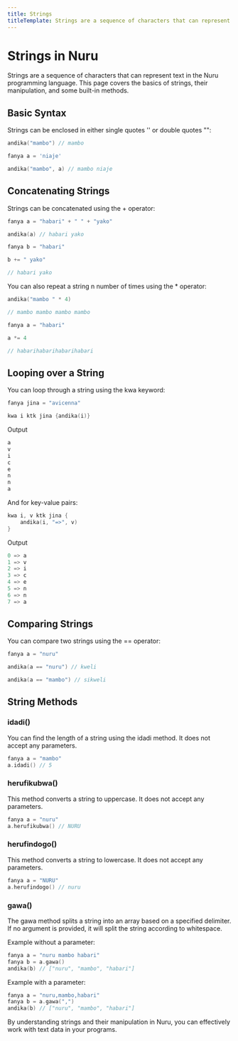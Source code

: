 ```yaml
---
title: Strings
titleTemplate: Strings are a sequence of characters that can represent text in the Nuru programming language
---
```


# Strings in Nuru

Strings are a sequence of characters that can represent text in the Nuru programming language. This page covers the basics of strings, their manipulation, and some built-in methods.

## Basic Syntax

Strings can be enclosed in either single quotes '' or double quotes "":

```go
andika("mambo") // mambo

fanya a = 'niaje'

andika("mambo", a) // mambo niaje
```

## Concatenating Strings

Strings can be concatenated using the + operator:

```go
fanya a = "habari" + " " + "yako"

andika(a) // habari yako

fanya b = "habari"

b += " yako"

// habari yako
```

You can also repeat a string n number of times using the \* operator:

```go
andika("mambo " * 4)

// mambo mambo mambo mambo

fanya a = "habari"

a *= 4

// habarihabarihabarihabari
```

## Looping over a String

You can loop through a string using the kwa keyword:

```go
fanya jina = "avicenna"

kwa i ktk jina {andika(i)}
```

Output

```go
a
v
i
c
e
n
n
a
```

And for key-value pairs:

```go
kwa i, v ktk jina {
	andika(i, "=>", v)
}
```

Output

```go
0 => a
1 => v
2 => i
3 => c
4 => e
5 => n
6 => n
7 => a
```

## Comparing Strings

You can compare two strings using the == operator:

```go
fanya a = "nuru"

andika(a == "nuru") // kweli

andika(a == "mambo") // sikweli
```

## String Methods

### idadi()

You can find the length of a string using the idadi method. It does not accept any parameters.

```go
fanya a = "mambo"
a.idadi() // 5
```

### herufikubwa()

This method converts a string to uppercase. It does not accept any parameters.

```go
fanya a = "nuru"
a.herufikubwa() // NURU
```

### herufindogo()

This method converts a string to lowercase. It does not accept any parameters.

```go
fanya a = "NURU"
a.herufindogo() // nuru
```

### gawa()

The gawa method splits a string into an array based on a specified delimiter. If no argument is provided, it will split the string according to whitespace.

Example without a parameter:

```go
fanya a = "nuru mambo habari"
fanya b = a.gawa()
andika(b) // ["nuru", "mambo", "habari"]
```

Example with a parameter:

```go
fanya a = "nuru,mambo,habari"
fanya b = a.gawa(",")
andika(b) // ["nuru", "mambo", "habari"]
```

By understanding strings and their manipulation in Nuru, you can effectively work with text data in your programs.
